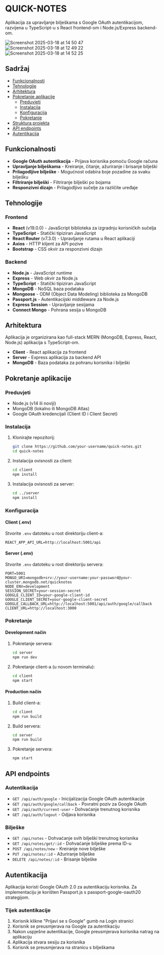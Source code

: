 # QUICK-NOTES

Aplikacija za upravljanje bilješkama s Google OAuth autentikacijom, razvijena u TypeScript-u s React frontend-om i Node.js/Express backend-om.

![Screenshot 2025-03-18 at 14 50 47](https://github.com/user-attachments/assets/db528bef-4262-4daa-936a-6b5980ea7dd0)
![Screenshot 2025-03-18 at 12 49 22](https://github.com/user-attachments/assets/bf584651-0aea-4676-a545-cc0ecfb4ea44)
![Screenshot 2025-03-18 at 14 52 25](https://github.com/user-attachments/assets/3a700225-ba0c-4ccf-a97c-c27e7d577664)


## Sadržaj

- [Funkcionalnosti](#funkcionalnosti)
- [Tehnologije](#tehnologije)
- [Arhitektura](#arhitektura)
- [Pokretanje aplikacije](#pokretanje-aplikacije)
  - [Preduvjeti](#preduvjeti)
  - [Instalacija](#instalacija)
  - [Konfiguracija](#konfiguracija)
  - [Pokretanje](#pokretanje)
- [Struktura projekta](#struktura-projekta)
- [API endpoints](#api-endpoints)
- [Autentikacija](#autentikacija)

## Funkcionalnosti

- **Google OAuth autentikacija** - Prijava korisnika pomoću Google računa
- **Upravljanje bilješkama** - Kreiranje, čitanje, ažuriranje i brisanje bilješki
- **Prilagodljive bilješke** - Mogućnost odabira boje pozadine za svaku bilješku
- **Filtriranje bilješki** - Filtriranje bilješki po bojama
- **Responzivni dizajn** - Prilagodljivo sučelje za različite uređaje

## Tehnologije

### Frontend

- **React** (v19.0.0) - JavaScript biblioteka za izgradnju korisničkih sučelja
- **TypeScript** - Statički tipiziran JavaScript
- **React Router** (v7.3.0) - Upravljanje rutama u React aplikaciji
- **Axios** - HTTP klijent za API pozive
- **Bootstrap** - CSS okvir za responzivni dizajn

### Backend

- **Node.js** - JavaScript runtime
- **Express** - Web okvir za Node.js
- **TypeScript** - Statički tipiziran JavaScript
- **MongoDB** - NoSQL baza podataka
- **Mongoose** - ODM (Object Data Modeling) biblioteka za MongoDB
- **Passport.js** - Autentikacijski middleware za Node.js
- **Express Session** - Upravljanje sesijama
- **Connect Mongo** - Pohrana sesija u MongoDB

## Arhitektura

Aplikacija je organizirana kao full-stack MERN (MongoDB, Express, React, Node.js) aplikacija s TypeScript-om.

- **Client** - React aplikacija za frontend
- **Server** - Express aplikacija za backend API
- **MongoDB** - Baza podataka za pohranu korisnika i bilješki

## Pokretanje aplikacije

### Preduvjeti

- Node.js (v14 ili noviji)
- MongoDB (lokalno ili MongoDB Atlas)
- Google OAuth kredencijali (Client ID i Client Secret)

### Instalacija

1. Klonirajte repozitorij:
   ```bash
   git clone https://github.com/your-username/quick-notes.git
   cd quick-notes
   ```

2. Instalacija ovisnosti za client:
   ```bash
   cd client
   npm install
   ```

3. Instalacija ovisnosti za server:
   ```bash
   cd ../server
   npm install
   ```

### Konfiguracija

#### Client (.env)

Stvorite `.env` datoteku u root direktoriju client-a:

```
REACT_APP_API_URL=http://localhost:5001/api
```

#### Server (.env)

Stvorite `.env` datoteku u root direktoriju servera:

```
PORT=5001
MONGO_URI=mongodb+srv://your-username:your-password@your-cluster.mongodb.net/quicknotes
NODE_ENV=development
SESSION_SECRET=your-session-secret
GOOGLE_CLIENT_ID=your-google-client-id
GOOGLE_CLIENT_SECRET=your-google-client-secret
GOOGLE_CALLBACK_URL=http://localhost:5001/api/auth/google/callback
CLIENT_URL=http://localhost:3000
```

### Pokretanje

#### Development način

1. Pokretanje servera:
   ```bash
   cd server
   npm run dev
   ```

2. Pokretanje client-a (u novom terminalu):
   ```bash
   cd client
   npm start
   ```

#### Production način

1. Build client-a:
   ```bash
   cd client
   npm run build
   ```

2. Build servera:
   ```bash
   cd server
   npm run build
   ```

3. Pokretanje servera:
   ```bash
   npm start
   ```


## API endpoints

### Autentikacija

- `GET /api/auth/google` - Inicijalizacija Google OAuth autentikacije
- `GET /api/auth/google/callback` - Povratni poziv za Google OAuth
- `GET /api/auth/current-user` - Dohvaćanje trenutnog korisnika
- `GET /api/auth/logout` - Odjava korisnika

### Bilješke

- `GET /api/notes` - Dohvaćanje svih bilješki trenutnog korisnika
- `GET /api/notes/get/:id` - Dohvaćanje bilješke prema ID-u
- `POST /api/notes/new` - Kreiranje nove bilješke
- `PUT /api/notes/:id` - Ažuriranje bilješke
- `DELETE /api/notes/:id` - Brisanje bilješke

## Autentikacija

Aplikacija koristi Google OAuth 2.0 za autentikaciju korisnika. Za implementaciju je korišten Passport.js s passport-google-oauth20 strategijom.

### Tijek autentikacije

1. Korisnik klikne "Prijavi se s Google" gumb na Login stranici
2. Korisnik se preusmjerava na Google za autentikaciju
3. Nakon uspješne autentikacije, Google preusmjerava korisnika natrag na aplikaciju
4. Aplikacija stvara sesiju za korisnika
5. Korisnik se preusmjerava na stranicu s bilješkama


